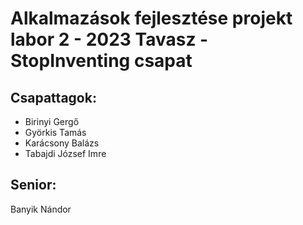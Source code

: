 # Alkalmazások fejlesztése projekt labor 2 - 2023 Tavasz - StopInventing csapat

## Csapattagok:

- Birinyi Gergő
- Györkis Tamás
- Karácsony Balázs
- Tabajdi József Imre

## Senior:

Banyik Nándor
